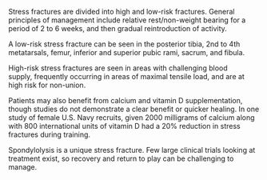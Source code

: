 Stress fractures are divided into high and low-risk fractures. General principles of management include relative rest/non-weight bearing for a period of 2 to 6 weeks, and then gradual reintroduction of activity.

A low-risk stress fracture can be seen in the posterior tibia, 2nd to 4th metatarsals, femur, inferior and superior pubic rami, sacrum, and fibula.

High-risk stress fractures are seen in areas with challenging blood supply, frequently occurring in areas of maximal tensile load, and are at high risk for non-union.

Patients may also benefit from calcium and vitamin D supplementation, though studies do not demonstrate a clear benefit or quicker healing. In one study of female U.S. Navy recruits, given 2000 milligrams of calcium along with 800 international units of vitamin D had a 20% reduction in stress fractures during training.

Spondylolysis is a unique stress fracture. Few large clinical trials looking at treatment exist, so recovery and return to play can be challenging to manage.